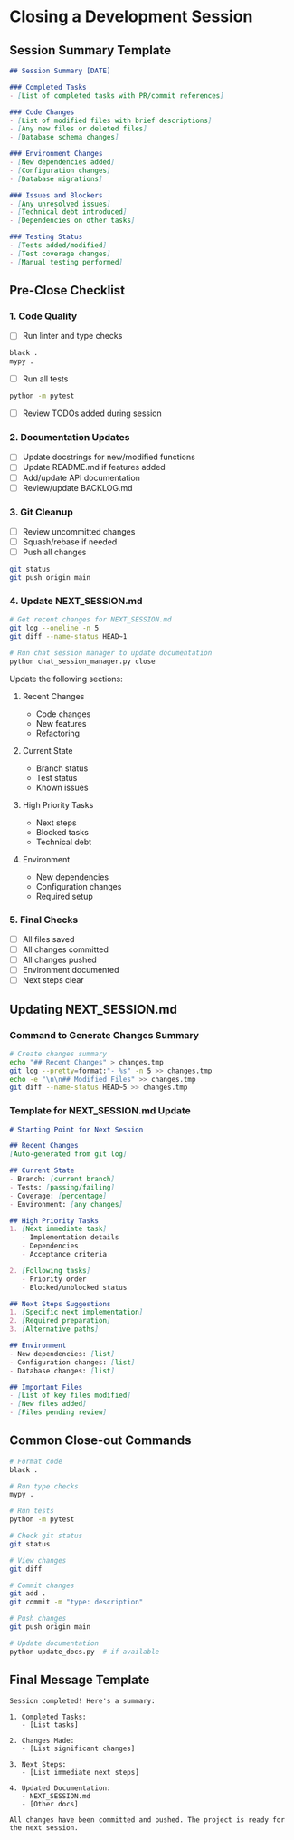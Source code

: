 # Closing a Development Session

## Session Summary Template
```markdown
## Session Summary [DATE]

### Completed Tasks
- [List of completed tasks with PR/commit references]

### Code Changes
- [List of modified files with brief descriptions]
- [Any new files or deleted files]
- [Database schema changes]

### Environment Changes
- [New dependencies added]
- [Configuration changes]
- [Database migrations]

### Issues and Blockers
- [Any unresolved issues]
- [Technical debt introduced]
- [Dependencies on other tasks]

### Testing Status
- [Tests added/modified]
- [Test coverage changes]
- [Manual testing performed]
```

## Pre-Close Checklist

### 1. Code Quality
- [ ] Run linter and type checks
```bash
black .
mypy .
```
- [ ] Run all tests
```bash
python -m pytest
```
- [ ] Review TODOs added during session

### 2. Documentation Updates
- [ ] Update docstrings for new/modified functions
- [ ] Update README.md if features added
- [ ] Add/update API documentation
- [ ] Review/update BACKLOG.md

### 3. Git Cleanup
- [ ] Review uncommitted changes
- [ ] Squash/rebase if needed
- [ ] Push all changes
```bash
git status
git push origin main
```

### 4. Update NEXT_SESSION.md
```bash
# Get recent changes for NEXT_SESSION.md
git log --oneline -n 5
git diff --name-status HEAD~1

# Run chat session manager to update documentation
python chat_session_manager.py close
```

Update the following sections:
1. Recent Changes
   - Code changes
   - New features
   - Refactoring

2. Current State
   - Branch status
   - Test status
   - Known issues

3. High Priority Tasks
   - Next steps
   - Blocked tasks
   - Technical debt

4. Environment
   - New dependencies
   - Configuration changes
   - Required setup

### 5. Final Checks
- [ ] All files saved
- [ ] All changes committed
- [ ] All changes pushed
- [ ] Environment documented
- [ ] Next steps clear

## Updating NEXT_SESSION.md

### Command to Generate Changes Summary
```bash
# Create changes summary
echo "## Recent Changes" > changes.tmp
git log --pretty=format:"- %s" -n 5 >> changes.tmp
echo -e "\n\n## Modified Files" >> changes.tmp
git diff --name-status HEAD~5 >> changes.tmp
```

### Template for NEXT_SESSION.md Update
```markdown
# Starting Point for Next Session

## Recent Changes
[Auto-generated from git log]

## Current State
- Branch: [current branch]
- Tests: [passing/failing]
- Coverage: [percentage]
- Environment: [any changes]

## High Priority Tasks
1. [Next immediate task]
   - Implementation details
   - Dependencies
   - Acceptance criteria

2. [Following tasks]
   - Priority order
   - Blocked/unblocked status

## Next Steps Suggestions
1. [Specific next implementation]
2. [Required preparation]
3. [Alternative paths]

## Environment
- New dependencies: [list]
- Configuration changes: [list]
- Database changes: [list]

## Important Files
- [List of key files modified]
- [New files added]
- [Files pending review]
```

## Common Close-out Commands
```bash
# Format code
black .

# Run type checks
mypy .

# Run tests
python -m pytest

# Check git status
git status

# View changes
git diff

# Commit changes
git add .
git commit -m "type: description"

# Push changes
git push origin main

# Update documentation
python update_docs.py  # if available
```

## Final Message Template
```
Session completed! Here's a summary:

1. Completed Tasks:
   - [List tasks]

2. Changes Made:
   - [List significant changes]

3. Next Steps:
   - [List immediate next steps]

4. Updated Documentation:
   - NEXT_SESSION.md
   - [Other docs]

All changes have been committed and pushed. The project is ready for the next session.
```
